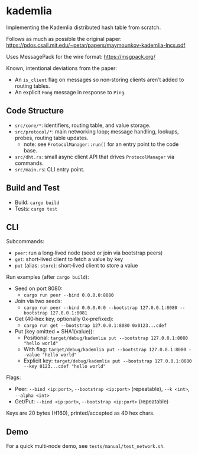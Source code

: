 # kademlia
Implementing the Kademlia distributed hash table from scratch.

Follows as much as possible the original paper: https://pdos.csail.mit.edu/~petar/papers/maymounkov-kademlia-lncs.pdf

Uses MessagePack for the wire format: https://msgpack.org/

Known, intentional deviations from the paper:
- An `is_client` flag on messages so non‑storing clients aren’t added to routing tables.
- An explicit `Pong` message in response to `Ping`.

## Code Structure

- `src/core/*`: identifiers, routing table, and value storage.
- `src/protocol/*`: main networking loop; message handling, lookups, probes, routing table updates.
    - note: see `ProtocolManager::run()` for an entry point to the code base.
- `src/dht.rs`: small async client API that drives `ProtocolManager` via commands.
- `src/main.rs`: CLI entry point.

## Build and Test

- Build: `cargo build`
- Tests: `cargo test`

## CLI

Subcommands:
- `peer`: run a long‑lived node (seed or join via bootstrap peers)
- `get`: short‑lived client to fetch a value by key
- `put` (alias: `store`): short‑lived client to store a value

Run examples (after `cargo build`):
- Seed on port 8080:
  - `cargo run peer --bind 0.0.0.0:8080`
- Join via two seeds:
  - `cargo run peer --bind 0.0.0.0:0 --bootstrap 127.0.0.1:8080 --bootstrap 127.0.0.1:8081`
- Get (40‑hex key, optionally 0x‑prefixed):
  - `cargo run get --bootstrap 127.0.0.1:8080 0x0123...cdef`
- Put (key omitted = SHA1(value)):
  - Positional: `target/debug/kademlia put --bootstrap 127.0.0.1:8080 "hello world"`
  - With flag: `target/debug/kademlia put --bootstrap 127.0.0.1:8080 --value "hello world"`
  - Explicit key: `target/debug/kademlia put --bootstrap 127.0.0.1:8080 --key 0123...cdef "hello world"`

Flags:
- Peer: `--bind <ip:port>`, `--bootstrap <ip:port>` (repeatable), `--k <int>`, `--alpha <int>`
- Get/Put: `--bind <ip:port>`, `--bootstrap <ip:port>` (repeatable)

Keys are 20 bytes (H160), printed/accepted as 40 hex chars.

## Demo

For a quick multi‑node demo, see `tests/manual/test_network.sh`.
